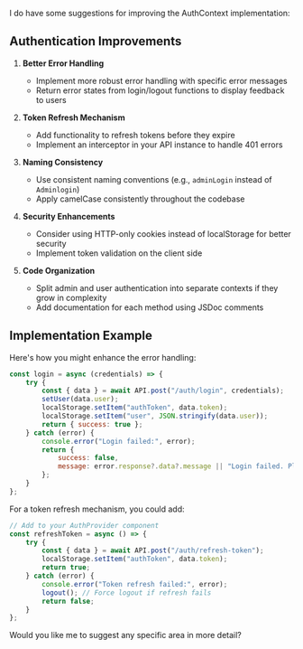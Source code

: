 I do have some suggestions for improving the AuthContext implementation:

## Authentication Improvements

1. **Better Error Handling**
   - Implement more robust error handling with specific error messages
   - Return error states from login/logout functions to display feedback to users

2. **Token Refresh Mechanism**
   - Add functionality to refresh tokens before they expire
   - Implement an interceptor in your API instance to handle 401 errors

3. **Naming Consistency**
   - Use consistent naming conventions (e.g., `adminLogin` instead of `Adminlogin`)
   - Apply camelCase consistently throughout the codebase

4. **Security Enhancements**
   - Consider using HTTP-only cookies instead of localStorage for better security
   - Implement token validation on the client side

5. **Code Organization**
   - Split admin and user authentication into separate contexts if they grow in complexity
   - Add documentation for each method using JSDoc comments

## Implementation Example

Here's how you might enhance the error handling:

```javascript:Client/src/Context/AuthContext.jsx
const login = async (credentials) => {
    try {
        const { data } = await API.post("/auth/login", credentials);
        setUser(data.user);
        localStorage.setItem("authToken", data.token);
        localStorage.setItem("user", JSON.stringify(data.user));
        return { success: true };
    } catch (error) {
        console.error("Login failed:", error);
        return { 
            success: false, 
            message: error.response?.data?.message || "Login failed. Please try again."
        };
    }
};
```

For a token refresh mechanism, you could add:

```javascript
// Add to your AuthProvider component
const refreshToken = async () => {
    try {
        const { data } = await API.post("/auth/refresh-token");
        localStorage.setItem("authToken", data.token);
        return true;
    } catch (error) {
        console.error("Token refresh failed:", error);
        logout(); // Force logout if refresh fails
        return false;
    }
};
```

Would you like me to suggest any specific area in more detail?
